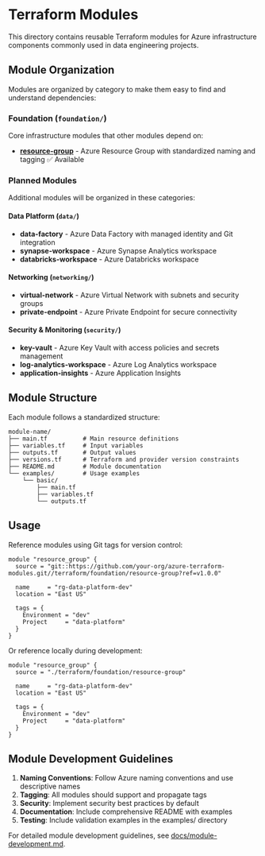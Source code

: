 # Terraform Modules

This directory contains reusable Terraform modules for Azure infrastructure components commonly used in data engineering projects.

## Module Organization

Modules are organized by category to make them easy to find and understand dependencies:

### Foundation (`foundation/`)
Core infrastructure modules that other modules depend on:
- **[resource-group](foundation/resource-group/)** - Azure Resource Group with standardized naming and tagging ✅ Available

### Planned Modules

Additional modules will be organized in these categories:

#### Data Platform (`data/`)
- **data-factory** - Azure Data Factory with managed identity and Git integration
- **synapse-workspace** - Azure Synapse Analytics workspace  
- **databricks-workspace** - Azure Databricks workspace

#### Networking (`networking/`)
- **virtual-network** - Azure Virtual Network with subnets and security groups
- **private-endpoint** - Azure Private Endpoint for secure connectivity

#### Security & Monitoring (`security/`)
- **key-vault** - Azure Key Vault with access policies and secrets management
- **log-analytics-workspace** - Azure Log Analytics workspace
- **application-insights** - Azure Application Insights

## Module Structure

Each module follows a standardized structure:

```
module-name/
├── main.tf          # Main resource definitions
├── variables.tf     # Input variables
├── outputs.tf       # Output values
├── versions.tf      # Terraform and provider version constraints
├── README.md        # Module documentation
└── examples/        # Usage examples
    └── basic/
        ├── main.tf
        ├── variables.tf
        └── outputs.tf
```

## Usage

Reference modules using Git tags for version control:

```hcl
module "resource_group" {
  source = "git::https://github.com/your-org/azure-terraform-modules.git//terraform/foundation/resource-group?ref=v1.0.0"
  
  name     = "rg-data-platform-dev"
  location = "East US"
  
  tags = {
    Environment = "dev"
    Project     = "data-platform"
  }
}
```

Or reference locally during development:

```hcl
module "resource_group" {
  source = "./terraform/foundation/resource-group"
  
  name     = "rg-data-platform-dev"
  location = "East US"
  
  tags = {
    Environment = "dev"
    Project     = "data-platform"
  }
}
```

## Module Development Guidelines

1. **Naming Conventions**: Follow Azure naming conventions and use descriptive names
2. **Tagging**: All modules should support and propagate tags
3. **Security**: Implement security best practices by default
4. **Documentation**: Include comprehensive README with examples
5. **Testing**: Include validation examples in the examples/ directory

For detailed module development guidelines, see [docs/module-development.md](../docs/module-development.md).
